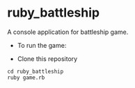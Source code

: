 # ruby_battleship
A console application for battleship game.

* To run the game:

* Clone this repository

`cd ruby_battleship` \
`ruby game.rb`
